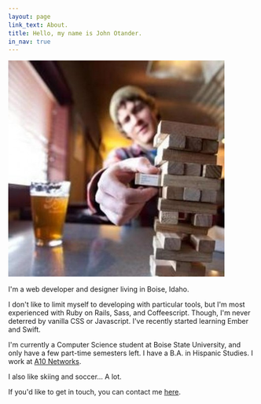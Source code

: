 ```yaml
---
layout: page
link_text: About.
title: Hello, my name is John Otander.
in_nav: true
---
```


<div class="half-width mb3">
  <img src="/public/images/me.jpeg" class="half-width mt3 mb2" />
</div>

I'm a web developer and designer living in Boise, Idaho.

I don't like to limit myself to developing with particular tools, but I'm most experienced with Ruby on Rails, Sass, and Coffeescript. Though, I'm never deterred by vanilla CSS or Javascript. I've recently started learning Ember and Swift.

I'm currently a Computer Science student at Boise State University, and only have a few part-time semesters left. I have a B.A. in Hispanic Studies. I work at [A10 Networks](https://a10networks.com).

<p class="mid-gray italic p4 mt4 mb4 center bg-lightest">I also like skiing and soccer... A lot.</p>

If you'd like to get in touch, you can contact me [here](/contact).
